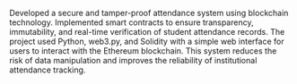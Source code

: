 Developed a secure and tamper-proof attendance system using blockchain technology. Implemented smart contracts to ensure transparency, immutability, and real-time verification of student attendance records. The project used Python, web3.py, and Solidity with a simple web interface for users to interact with the Ethereum blockchain. This system reduces the risk of data manipulation and improves the reliability of institutional attendance tracking.

